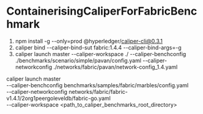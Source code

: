 # ContainerisingCaliperForFabricBenchmark

1) npm install -g --only=prod @hyperledger/caliper-cli@0.3.1
2) caliper bind --caliper-bind-sut fabric:1.4.4 --caliper-bind-args=-g
3) caliper launch master --caliper-workspace ./ --caliper-benchconfig ./benchmarks/scenario/simple/pavan/config.yaml --caliper-networkconfig ./networks/fabric/pavan/network-config_1.4.yaml





caliper launch master \
--caliper-benchconfig benchmarks/samples/fabric/marbles/config.yaml \
--caliper-networkconfig networks/fabric/fabric-v1.4.1/2org1peergoleveldb/fabric-go.yaml \
--caliper-workspace <path_to_caliper_benchmarks_root_directory>